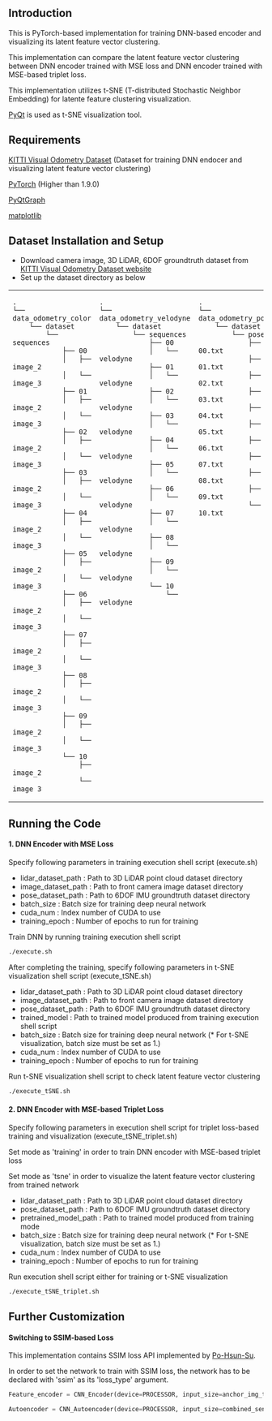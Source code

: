 ## Introduction
This is PyTorch-based implementation for training DNN-based encoder and visualizing its latent feature vector clustering.

This implementation can compare the latent feature vector clustering between DNN encoder trained with MSE loss and DNN encoder trained with MSE-based triplet loss.

This implementation utilizes t-SNE (T-distributed Stochastic Neighbor Embedding) for latente feature clustering visualization.

[PyQt](https://www.pyqtgraph.org/) is used as t-SNE visualization tool.

## Requirements
[KITTI Visual Odometry Dataset](http://www.cvlibs.net/datasets/kitti/eval_odometry.php) (Dataset for training DNN endocer and visualizing latent feature vector clustering)

[PyTorch](https://pytorch.org/) (Higher than 1.9.0)

[PyQtGraph](https://www.pyqtgraph.org/)

[matplotlib](https://matplotlib.org/)

## Dataset Installation and Setup

- Download camera image, 3D LiDAR, 6DOF groundtruth dataset from [KITTI Visual Odometry Dataset website](http://www.cvlibs.net/datasets/kitti/eval_odometry.php)
- Set up the dataset directory as below

<table><tr><td valign="top" width="25%">
    
<div align="">

```
.
└── data_odometry_color
    └── dataset
        └── sequences
            ├── 00
            │   ├── image_2
            │   └── image_3
            ├── 01
            │   ├── image_2
            │   └── image_3
            ├── 02
            │   ├── image_2
            │   └── image_3
            ├── 03
            │   ├── image_2
            │   └── image_3
            ├── 04
            │   ├── image_2
            │   └── image_3
            ├── 05
            │   ├── image_2
            │   └── image_3
            ├── 06
            │   ├── image_2
            │   └── image_3
            ├── 07
            │   ├── image_2
            │   └── image_3
            ├── 08
            │   ├── image_2
            │   └── image_3
            ├── 09
            │   ├── image_2
            │   └── image_3
            └── 10
                ├── image_2
                └── image_3
```

</div>

</td><td valign="top" width="25%">
   
<div align="">

```
.
└── data_odometry_velodyne
    └── dataset
        └── sequences
            ├── 00
            │   └── velodyne
            ├── 01
            │   └── velodyne
            ├── 02
            │   └── velodyne
            ├── 03
            │   └── velodyne
            ├── 04
            │   └── velodyne
            ├── 05
            │   └── velodyne
            ├── 06
            │   └── velodyne
            ├── 07
            │   └── velodyne
            ├── 08
            │   └── velodyne
            ├── 09
            │   └── velodyne
            └── 10
                └── velodyne
```

</div>

</td><td valign="top" width="25%">
  
<div align="">

```
.
└── data_odometry_poses
    └── dataset
        └── poses
            ├── 00.txt
            ├── 01.txt
            ├── 02.txt
            ├── 03.txt
            ├── 04.txt
            ├── 05.txt
            ├── 06.txt
            ├── 07.txt
            ├── 08.txt
            ├── 09.txt
            └── 10.txt
```
</div>
  
</td></tr></table>  

## Running the Code

#### 1. DNN Encoder with MSE Loss

Specify following parameters in training execution shell script (execute.sh)

- lidar_dataset_path : Path to 3D LiDAR point cloud dataset directory
- image_dataset_path : Path to front camera image dataset directory
- pose_dataset_path : Path to 6DOF IMU groundtruth dataset directory
- batch_size : Batch size for training deep neural network
- cuda_num : Index number of CUDA to use
- training_epoch : Number of epochs to run for training

Train DNN by running training execution shell script 

```bash
./execute.sh
```

After completing the training, specify following parameters in t-SNE visualization shell script (execute_tSNE.sh)

- lidar_dataset_path : Path to 3D LiDAR point cloud dataset directory
- image_dataset_path : Path to front camera image dataset directory
- pose_dataset_path : Path to 6DOF IMU groundtruth dataset directory
- trained_model : Path to trained model produced from training execution shell script
- batch_size : Batch size for training deep neural network (* For t-SNE visualization, batch size must be set as 1.)
- cuda_num : Index number of CUDA to use
- training_epoch : Number of epochs to run for training

Run t-SNE visualization shell script to check latent feature vector clustering

```bash
./execute_tSNE.sh
```

#### 2. DNN Encoder with MSE-based Triplet Loss

Specify following parameters in execution shell script for triplet loss-based training and visualization (execute_tSNE_triplet.sh)

Set mode as 'training' in order to train DNN encoder with MSE-based triplet loss

Set mode as 'tsne' in order to visualize the latent feature vector clustering from trained network

- lidar_dataset_path : Path to 3D LiDAR point cloud dataset directory
- pose_dataset_path : Path to 6DOF IMU groundtruth dataset directory
- pretrained_model_path : Path to trained model produced from training mode
- batch_size : Batch size for training deep neural network (* For t-SNE visualization, batch size must be set as 1.)
- cuda_num : Index number of CUDA to use
- training_epoch : Number of epochs to run for training

Run execution shell script either for training or t-SNE visualization

```bash
./execute_tSNE_triplet.sh
```

## Further Customization

#### Switching to SSIM-based Loss

This implementation contains SSIM loss API implemented by [Po-Hsun-Su](https://github.com/Po-Hsun-Su/pytorch-ssim).

In order to set the network to train with SSIM loss, the network has to be declared with 'ssim' as its 'loss_type' argument.

```python
Feature_encoder = CNN_Encoder(device=PROCESSOR, input_size=anchor_img_tensor.shape, batch_size=batch_size, learning_rate=0.001, loss_type='ssim')

Autoencoder = CNN_Autoencoder(device=PROCESSOR, input_size=combined_sensor_img_tensor.shape, batch_size=batch_size, learning_rate=0.001, loss_type='ssim')
```
